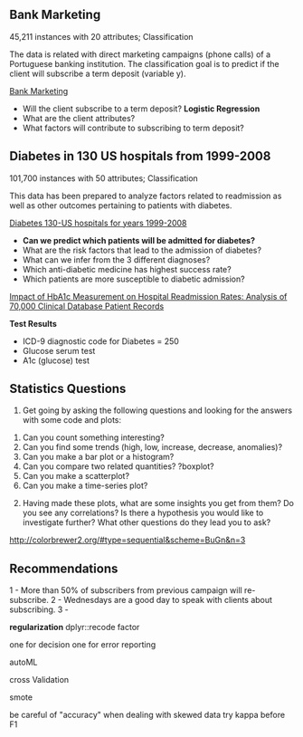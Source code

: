 ## Bank Marketing
45,211 instances with 20 attributes; Classification

The data is related with direct marketing campaigns (phone calls) of a Portuguese banking institution. The classification goal is to predict if the client will subscribe a term deposit (variable y).

[Bank Marketing](https://archive.ics.uci.edu/ml/datasets/Bank+Marketing)

* Will the client subscribe to a term deposit? __Logistic Regression__
* What are the client attributes?
* What factors will contribute to subscribing to term deposit?

## Diabetes in 130 US hospitals from 1999-2008
101,700 instances with 50 attributes; Classification

This data has been prepared to analyze factors related to readmission as well as other outcomes pertaining to patients with diabetes.

[Diabetes 130-US hospitals for years 1999-2008](https://archive.ics.uci.edu/ml/datasets/Diabetes+130-US+hospitals+for+years+1999-2008)

* **Can we predict which patients will be admitted for diabetes?**
* What are the risk factors that lead to the admission of diabetes?
* What can we infer from the 3 different diagnoses?
* Which anti-diabetic medicine has highest success rate?
* Which patients are more susceptible to diabetic admission?

[Impact of HbA1c Measurement on Hospital Readmission Rates: Analysis of 70,000 Clinical Database Patient Records](https://www.hindawi.com/journals/bmri/2014/781670/)

**Test Results**

* ICD-9 diagnostic code for Diabetes = 250
* Glucose serum test
* A1c (glucose) test

## Statistics Questions

1) Get going by asking the following questions and looking for the answers with some code and plots:

  1. Can you count something interesting?
  2. Can you find some trends (high, low, increase, decrease, anomalies)?
  3. Can you make a bar plot or a histogram?
  4. Can you compare two related quantities? ?boxplot?
  5. Can you make a scatterplot?
  6. Can you make a time-series plot?

2) Having made these plots, what are some insights you get from them? Do you see any correlations? Is there a hypothesis you would like to investigate further? What other questions do they lead you to ask?

http://colorbrewer2.org/#type=sequential&scheme=BuGn&n=3

## Recommendations
1 - More than 50% of subscribers from previous campaign will re-subscribe.
2 - Wednesdays are a good day to speak with clients about subscribing.
3 - 


**regularization**
dplyr::recode factor

one for decision
one for error reporting

autoML

cross Validation

smote

be careful of "accuracy" when dealing with skewed data
try kappa before F1